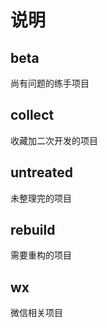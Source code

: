 # 说明

## beta

尚有问题的练手项目

## collect

收藏加二次开发的项目

## untreated

未整理完的项目

## rebuild

需要重构的项目

## wx

微信相关项目
